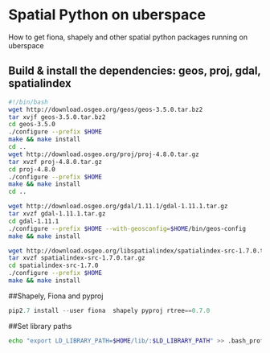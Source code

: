 # Spatial Python on uberspace
How to get fiona, shapely and other spatial python packages running on uberspace

## Build & install the dependencies: geos, proj, gdal, spatialindex

```bash
#!/bin/bash
wget http://download.osgeo.org/geos/geos-3.5.0.tar.bz2
tar xvjf geos-3.5.0.tar.bz2
cd geos-3.5.0
./configure --prefix $HOME
make && make install
cd ..
wget http://download.osgeo.org/proj/proj-4.8.0.tar.gz
tar xvzf proj-4.8.0.tar.gz
cd proj-4.8.0
./configure --prefix $HOME
make && make install
cd ..

wget http://download.osgeo.org/gdal/1.11.1/gdal-1.11.1.tar.gz
tar xvzf gdal-1.11.1.tar.gz
cd gdal-1.11.1
./configure --prefix $HOME --with-geosconfig=$HOME/bin/geos-config
make && make install

wget http://download.osgeo.org/libspatialindex/spatialindex-src-1.7.0.tar.gz
tar xvzf spatialindex-src-1.7.0.tar.gz
cd spatialindex-src-1.7.0
./configure --prefix $HOME
make && make install

```



##Shapely, Fiona and pyproj

```python
pip2.7 install --user fiona  shapely pyproj rtree==0.7.0

```
##Set library paths

```bash
echo "export LD_LIBRARY_PATH=$HOME/lib/:$LD_LIBRARY_PATH" >> .bash_profile 
```
